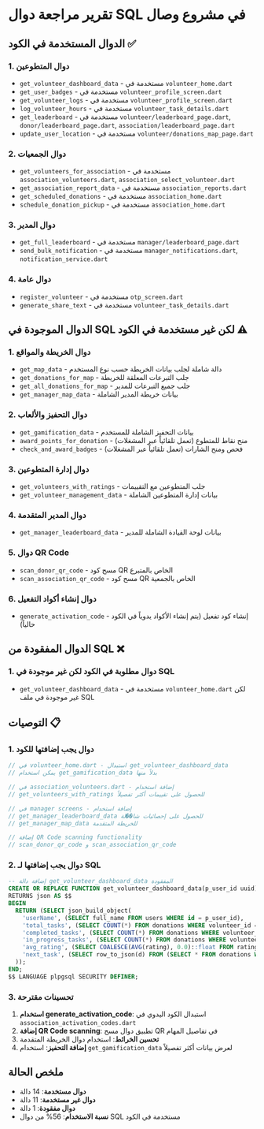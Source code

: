 # تقرير مراجعة دوال SQL في مشروع وصال

## الدوال المستخدمة في الكود ✅

### 1. دوال المتطوعين
- `get_volunteer_dashboard_data` - مستخدمة في `volunteer_home.dart`
- `get_user_badges` - مستخدمة في `volunteer_profile_screen.dart`
- `get_volunteer_logs` - مستخدمة في `volunteer_profile_screen.dart`
- `log_volunteer_hours` - مستخدمة في `volunteer_task_details.dart`
- `get_leaderboard` - مستخدمة في `volunteer/leaderboard_page.dart`, `donor/leaderboard_page.dart`, `association/leaderboard_page.dart`
- `update_user_location` - مستخدمة في `volunteer/donations_map_page.dart`

### 2. دوال الجمعيات
- `get_volunteers_for_association` - مستخدمة في `association_volunteers.dart`, `association_select_volunteer.dart`
- `get_association_report_data` - مستخدمة في `association_reports.dart`
- `get_scheduled_donations` - مستخدمة في `association_home.dart`
- `schedule_donation_pickup` - مستخدمة في `association_home.dart`

### 3. دوال المدير
- `get_full_leaderboard` - مستخدمة في `manager/leaderboard_page.dart`
- `send_bulk_notification` - مستخدمة في `manager_notifications.dart`, `notification_service.dart`

### 4. دوال عامة
- `register_volunteer` - مستخدمة في `otp_screen.dart`
- `generate_share_text` - مستخدمة في `volunteer_task_details.dart`

## الدوال الموجودة في SQL لكن غير مستخدمة في الكود ⚠️

### 1. دوال الخريطة والمواقع
- `get_map_data` - دالة شاملة لجلب بيانات الخريطة حسب نوع المستخدم
- `get_donations_for_map` - جلب التبرعات المعلقة للخريطة
- `get_all_donations_for_map` - جلب جميع التبرعات للمدير
- `get_manager_map_data` - بيانات خريطة المدير الشاملة

### 2. دوال التحفيز والألعاب
- `get_gamification_data` - بيانات التحفيز الشاملة للمستخدم
- `award_points_for_donation` - منح نقاط للمتطوع (تعمل تلقائياً عبر المشغلات)
- `check_and_award_badges` - فحص ومنح الشارات (تعمل تلقائياً عبر المشغلات)

### 3. دوال إدارة المتطوعين
- `get_volunteers_with_ratings` - جلب المتطوعين مع التقييمات
- `get_volunteer_management_data` - بيانات إدارة المتطوعين الشاملة

### 4. دوال المدير المتقدمة
- `get_manager_leaderboard_data` - بيانات لوحة القيادة الشاملة للمدير

### 5. دوال QR Code
- `scan_donor_qr_code` - مسح كود QR الخاص بالمتبرع
- `scan_association_qr_code` - مسح كود QR الخاص بالجمعية

### 6. دوال إنشاء أكواد التفعيل
- `generate_activation_code` - إنشاء كود تفعيل (يتم إنشاء الأكواد يدوياً في الكود حالياً)

## الدوال المفقودة من SQL ❌

### 1. دوال مطلوبة في الكود لكن غير موجودة في SQL
- `get_volunteer_dashboard_data` - مستخدمة في `volunteer_home.dart` لكن غير موجودة في ملف SQL

## التوصيات 📋

### 1. دوال يجب إضافتها للكود
```dart
// في volunteer_home.dart - استبدال get_volunteer_dashboard_data
// يمكن استخدام get_gamification_data بدلاً منها

// في association_volunteers.dart - إضافة استخدام
// get_volunteers_with_ratings للحصول على تقييمات أكثر تفصيلاً

// في manager screens - إضافة استخدام
// get_manager_leaderboard_data للحصول على إحصائيات شا��لة
// get_manager_map_data للخريطة المتقدمة

// إضافة QR Code scanning functionality
// scan_donor_qr_code و scan_association_qr_code
```

### 2. دوال يجب إضافتها لـ SQL
```sql
-- إضافة دالة get_volunteer_dashboard_data المفقودة
CREATE OR REPLACE FUNCTION get_volunteer_dashboard_data(p_user_id uuid)
RETURNS json AS $$
BEGIN
  RETURN (SELECT json_build_object(
    'userName', (SELECT full_name FROM users WHERE id = p_user_id),
    'total_tasks', (SELECT COUNT(*) FROM donations WHERE volunteer_id = p_user_id),
    'completed_tasks', (SELECT COUNT(*) FROM donations WHERE volunteer_id = p_user_id AND status = 'completed'),
    'in_progress_tasks', (SELECT COUNT(*) FROM donations WHERE volunteer_id = p_user_id AND status = 'in_progress'),
    'avg_rating', (SELECT COALESCE(AVG(rating), 0.0)::float FROM ratings WHERE volunteer_id = p_user_id),
    'next_task', (SELECT row_to_json(d) FROM (SELECT * FROM donations WHERE volunteer_id = p_user_id AND status = 'assigned' ORDER BY created_at LIMIT 1) d)
  ));
END;
$$ LANGUAGE plpgsql SECURITY DEFINER;
```

### 3. تحسينات مقترحة
1. **استخدام generate_activation_code**: استبدال الكود اليدوي في `association_activation_codes.dart`
2. **إضافة QR Code scanning**: تطبيق دوال مسح QR في تفاصيل المهام
3. **تحسين الخرائط**: استخدام دوال الخريطة المتقدمة
4. **إضافة التحفيز**: استخدام `get_gamification_data` لعرض بيانات أكثر تفصيلاً

## ملخص الحالة
- **دوال مستخدمة**: 14 دالة
- **دوال غير مستخدمة**: 11 دالة  
- **دوال مفقودة**: 1 دالة
- **نسبة الاستخدام**: 56% من دوال SQL مستخدمة في الكود